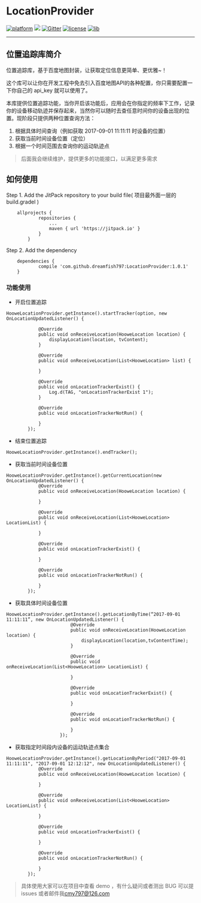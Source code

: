 # LocationProvider

[![platform](https://img.shields.io/badge/platform-android-brightgreen.svg)](https://developer.android.com/index.html)
[![](https://jitpack.io/v/dreamfish797/LocationProvider.svg)](https://jitpack.io/#dreamfish797/LocationProvider)
[![Gitter](https://badges.gitter.im/Join%20Chat.svg)](https://gitter.im/LocationProvider/Lobby)
[![license](https://img.shields.io/badge/license-Apach2.0-green.svg)](https://github.com/dreamfish797/LocationProvider/blob/master/LICENSE.txt)
[![lib](https://img.shields.io/badge/lib-1.0.1-blue.svg)](https://github.com/dreamfish797/LocationProvider/releases/tag/1.0.1)

---
## 位置追踪库简介

位置追踪库，基于百度地图封装，让获取定位信息更简单、更优雅~！

这个库可以让你在开发工程中免去引入百度地图API的各种配置，你只需要配置一下你自己的 api_key 就可以使用了。

本库提供位置追踪功能，当你开启该功能后，应用会在你指定的频率下工作，记录你的设备移动轨迹并保存起来，当然你可以随时去查任意时间你的设备出现的位置。现阶段只提供两种位置查询方法：

1. 根据具体时间查询（例如获取 2017-09-01 11:11:11 时设备的位置）
2. 获取当前时间设备位置（定位）
3. 根据一个时间范围去查询你的运动轨迹点

> 后面我会继续维护，提供更多的功能接口，以满足更多需求

## 如何使用

Step 1. Add the JitPack repository to your build file( 项目最外面一层的 build.gradel )

```
	allprojects {
			repositories {
				...
				maven { url 'https://jitpack.io' }
			}
		}
```

Step 2. Add the dependency 

```
	dependencies {
	        compile 'com.github.dreamfish797:LocationProvider:1.0.1'
	}

```

### 功能使用

* 开启位置追踪

```
HooweLocationProvider.getInstance().startTracker(option, new OnLocationUpdatedListener() {

            @Override
            public void onReceiveLocation(HooweLocation location) {
                displayLocation(location, tvContent);
            }

            @Override
            public void onReceiveLocation(List<HooweLocation> list) {

            }

            @Override
            public void onLocationTrackerExist() {
                Log.d(TAG, "onLocationTrackerExist 1");
            }

            @Override
            public void onLocationTrackerNotRun() {

            }
        });
```

* 结束位置追踪
```
HooweLocationProvider.getInstance().endTracker();
```

* 获取当前时间设备位置

```
HooweLocationProvider.getInstance().getCurrentLocation(new OnLocationUpdatedListener() {
            @Override
            public void onReceiveLocation(HooweLocation location) {
                
            }

            @Override
            public void onReceiveLocation(List<HooweLocation> LocationList) {

            }

            @Override
            public void onLocationTrackerExist() {

            }

            @Override
            public void onLocationTrackerNotRun() {

            }
        });
```

* 获取具体时间设备位置

```
HooweLocationProvider.getInstance().getLocationByTime(“2017-09-01 11:11:11”, new OnLocationUpdatedListener() {
                        @Override
                        public void onReceiveLocation(HooweLocation location) {
                            displayLocation(location,tvContentTime);
                        }

                        @Override
                        public void onReceiveLocation(List<HooweLocation> LocationList) {

                        }

                        @Override
                        public void onLocationTrackerExist() {

                        }

                        @Override
                        public void onLocationTrackerNotRun() {

                        }
                    });
```

* 获取指定时间段内设备的运动轨迹点集合

```
HooweLocationProvider.getInstance().getLocationByPeriod("2017-09-01 11:11:11", "2017-09-01 12:12:12", new OnLocationUpdatedListener() {
            @Override
            public void onReceiveLocation(HooweLocation location) {
                
            }

            @Override
            public void onReceiveLocation(List<HooweLocation> LocationList) {

            }

            @Override
            public void onLocationTrackerExist() {

            }

            @Override
            public void onLocationTrackerNotRun() {

            }
        });
```

> 具体使用大家可以在项目中查看 demo ，有什么疑问或者测出 BUG 可以提 issues 或者邮件我[cmy797@126.com]()






